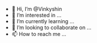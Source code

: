 - 👋 Hi, I’m @Vinkyshin
- 👀 I’m interested in ...
- 🌱 I’m currently learning ...
- 💞️ I’m looking to collaborate on ...
- 📫 How to reach me ...

<!---
Vinkyshin/Vinkyshin is a ✨ special ✨ repository because its `README.md` (this file) appears on your GitHub profile.
You can click the Preview link to take a look at your changes.
--->
